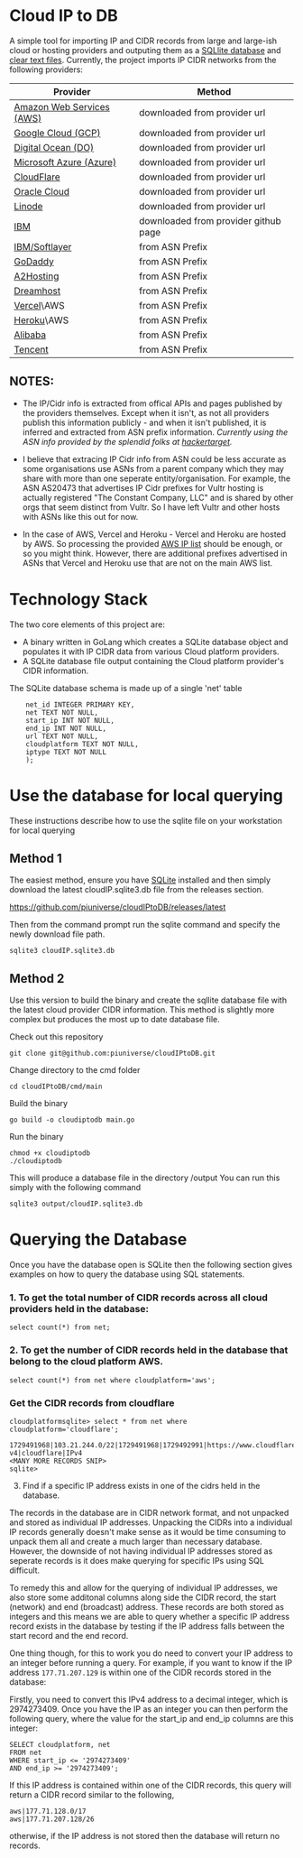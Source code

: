 # Cloud IP to DB
A simple tool for importing IP and CIDR records from large and large-ish cloud or hosting providers and outputing them as a [SQLlite database](https://github.com/stclaird/cloudIPtoDB/releases/download/v1.0.0/cloudIP.sqlite3.db) and [clear text files](https://github.com/stclaird/cloudIPtoDB/tree/main/ipfiles). Currently, the project imports IP CIDR networks from the following providers:

| Provider                  | Method                       |
| ------------------------- | ---------------------------- |
| [Amazon Web Services (AWS)](https://github.com/stclaird/cloudIPtoDB/blob/main/ipfiles/aws-ips.ip.txt) | downloaded from provider url |
| [Google Cloud (GCP)	](https://github.com/stclaird/cloudIPtoDB/blob/main/ipfiles/goog.ip.txt)	| downloaded from provider url |
| [Digital Ocean (DO)	](https://github.com/stclaird/cloudIPtoDB/blob/main/ipfiles/digitalocean.ip.txt)	| downloaded from provider url |
| [Microsoft Azure (Azure)](https://github.com/stclaird/cloudIPtoDB/blob/main/ipfiles/azure-public-cloud.ip.txt)	| downloaded from provider url |
| [CloudFlare](https://github.com/stclaird/cloudIPtoDB/blob/main/ipfiles/cloudflare-ipv4.ip.txt)				| downloaded from provider url |
|[ Oracle Cloud	](https://github.com/stclaird/cloudIPtoDB/blob/main/ipfiles/oracle-public.ip.txt)			| downloaded from provider url |
| [Linode](https://github.com/stclaird/cloudIPtoDB/blob/main/ipfiles/linode.ip.txt)     				| downloaded from provider url |
| [IBM](https://github.com/stclaird/cloudIPtoDB/blob/main/ipfiles/ibm.ip.txt)						| downloaded from provider github page |
| [IBM/Softlayer	](https://github.com/stclaird/cloudIPtoDB/blob/main/ipfiles/softlayer-ibm.ip.txt)			| from ASN Prefix				|
| [GoDaddy](https://github.com/stclaird/cloudIPtoDB/blob/main/ipfiles/godaddy-AS26496.ip.txt)					| from ASN Prefix				|
| [A2Hosting](https://github.com/stclaird/cloudIPtoDB/blob/main/ipfiles/a2hosting.ip.txt)					| from ASN Prefix				|
| [Dreamhost](https://github.com/stclaird/cloudIPtoDB/blob/main/ipfiles/dreamhost-AS26347.ip.txt)					| from ASN Prefix				|
| [Vercel](https://github.com/stclaird/cloudIPtoDB/blob/main/ipfiles/vercel-aws.ip.txt)\AWS				| from ASN Prefix				|
| [Heroku](https://github.com/stclaird/cloudIPtoDB/blob/main/ipfiles/heroku-aws.ip.txt)\AWS				| from ASN Prefix				|
| [Alibaba](https://github.com/stclaird/cloudIPtoDB/blob/main/ipfiles/alibaba-AS45102.ip.txt)					| from ASN Prefix				|
| [Tencent](https://github.com/stclaird/cloudIPtoDB/blob/main/ipfiles/tencent-AS45090.ip.txt)					| from ASN Prefix				|

## NOTES:
- The IP/Cidr  info is extracted from offical APIs and pages published by the providers themselves. Except when it isn't, as not all providers publish this information publicly - and when it isn't published, it is inferred and extracted from ASN prefix information. _Currently using the ASN info provided by the splendid folks at [hackertarget](https://hackertarget.com/)._ 

- I believe that extracing IP Cidr info from ASN could be less accurate as some organisations use ASNs from a parent company which they may share with more than one seperate entity/organisation. 
For example, the ASN AS20473 that advertises IP Cidr prefixes for Vultr hosting  is actually registered "The Constant Company, LLC" and is shared by other orgs that seem distinct from Vultr. So I have left Vultr and other hosts with ASNs like this out for now.

- In the case of AWS, Vercel and Heroku - Vercel and Heroku are hosted by AWS. So processing the provided [AWS IP list](https://github.com/stclaird/cloudIPtoDB/blob/main/ipfiles/aws-ips.ip.txt) should be enough, or so you might think. However, there are additional prefixes advertised in ASNs that Vercel and Heroku use that are not on the main AWS list.  

# Technology Stack

The two core elements of this project are:
 - A binary written in GoLang which creates a SQLite database object and populates it with IP CIDR data from various Cloud platform providers.
 - A SQLite database file output containing the Cloud platform provider's CIDR information.

The SQLite database schema is made up of a single 'net' table

```CREATE TABLE IF NOT EXISTS net (
 	net_id INTEGER PRIMARY KEY,
 	net TEXT NOT NULL,
 	start_ip INT NOT NULL,
 	end_ip INT NOT NULL,
 	url TEXT NOT NULL,
 	cloudplatform TEXT NOT NULL,
 	iptype TEXT NOT NULL
 	);
 ```
# Use the database for local querying

These instructions describe how to use the sqlite file on your workstation for local querying

## Method 1
The easiest method, ensure you have [SQLite](https://www.sqlite.org/download.html) installed and then simply download the latest cloudIP.sqlite3.db file from the releases section.

https://github.com/piuniverse/cloudIPtoDB/releases/latest

Then from the command prompt run the sqlite command and specify the newly download file path.

```
sqlite3 cloudIP.sqlite3.db
```

## Method 2
Use this version to build the binary and create the sqllite database file with the latest cloud provider CIDR information.  This method is slightly more complex but produces the most up to date database file.

Check out this repository
```
git clone git@github.com:piuniverse/cloudIPtoDB.git
```
Change directory to the cmd folder
```
cd cloudIPtoDB/cmd/main
```
Build the binary
```
go build -o cloudiptodb main.go
```

Run the binary
```
chmod +x cloudiptodb
./cloudiptodb
```

This will produce a database file in the directory /output
You can run this simply with the following command

```
sqlite3 output/cloudIP.sqlite3.db
```

# Querying the Database
Once you have the database open is SQLite then the following section gives examples on how to query the database using SQL statements.

### 1. To get the total number of CIDR records across all cloud providers held in the database:

```
select count(*) from net;
```

### 2. To get the number of CIDR records held in the database that belong to the cloud platform AWS.

```
select count(*) from net where cloudplatform='aws';
```

### Get the CIDR records from cloudflare
```
cloudplatformsqlite> select * from net where cloudplatform='cloudflare';
```
```
1729491968|103.21.244.0/22|1729491968|1729492991|https://www.cloudflare.com/ips-v4|cloudflare|IPv4
<MANY MORE RECORDS SNIP>
sqlite>
```

3. Find if a specific IP address exists in one of the cidrs held in the database.

The records in the database are in CIDR network format, and not unpacked and stored as individual IP addresses.
Unpacking the CIDRs into a individual IP records generally doesn't make sense as it would be time consuming to unpack them all and create a much larger than necessary database.
However, the downside of not having individual IP addresses stored as seperate records is it does make querying for specific IPs using SQL difficult.

To remedy this and allow for the querying of individual IP addresses, we also store some additonal columns along side the CIDR record, the start (network) and end (broadcast) address. These records are both stored as integers and this means we are able to query whether a specific IP address record exists in the database by testing if the IP address falls between the start record and the end record.

One thing though, for this to work you do need to convert your IP address to an integer before running a query.
For example, if you want to know if the IP address `177.71.207.129` is within one of the CIDR records stored in the database:

Firstly, you need to convert this IPv4 address to a decimal integer, which is 2974273409. Once you have the IP as an integer you can then perform the following query, where the value for the start_ip and end_ip columns are this integer:

```
SELECT cloudplatform, net
FROM net
WHERE start_ip <= '2974273409'
AND end_ip >= '2974273409';
```
If this IP address is contained within one of the CIDR records, this query will return a CIDR record similar to the following,

```
aws|177.71.128.0/17
aws|177.71.207.128/26
```
otherwise, if the IP address is not stored then the database will return no records.


